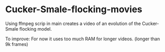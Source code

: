 # Cucker-Smale-flocking-movies

Using ffmpeg scrip in main creates a video of an 
evolution of the Cucker-Smale flocking model.

To improve:
For now it uses too much RAM for longer videos.
(longer than 9k frames)
